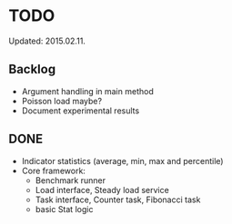 TODO
==

Updated: 2015.02.11.

Backlog
--

* Argument handling in main method
* Poisson load maybe?
* Document experimental results

DONE
--

* Indicator statistics (average, min, max and percentile)
* Core framework: 
  * Benchmark runner
  * Load interface, Steady load service
  * Task interface, Counter task, Fibonacci task
  * basic Stat logic
